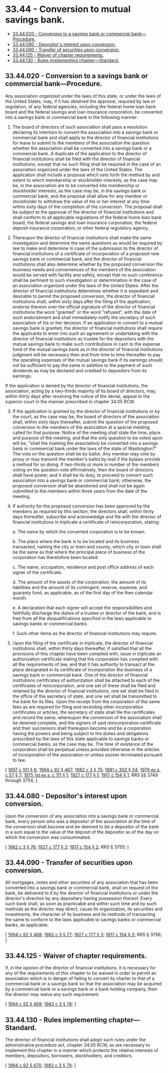 # 33.44 - Conversion to mutual savings bank.
* [33.44.020 - Conversion to a savings bank or commercial bank—Procedure.](#3344020---conversion-to-a-savings-bank-or-commercial-bankprocedure)
* [33.44.080 - Depositor's interest upon conversion.](#3344080---depositors-interest-upon-conversion)
* [33.44.090 - Transfer of securities upon conversion.](#3344090---transfer-of-securities-upon-conversion)
* [33.44.125 - Waiver of chapter requirements.](#3344125---waiver-of-chapter-requirements)
* [33.44.130 - Rules implementing chapter—Standard.](#3344130---rules-implementing-chapterstandard)
## 33.44.020 - Conversion to a savings bank or commercial bank—Procedure.
Any association organized under the laws of this state, or under the laws of the United States, may, if it has obtained the approval, required by law or regulation, of any federal agencies, including the federal home loan bank board and the federal savings and loan insurance corporation, be converted into a savings bank or commercial bank in the following manner:

1. The board of directors of such association shall pass a resolution declaring its intention to convert the association into a savings bank or commercial bank and shall apply to the director of financial institutions for leave to submit to the members of the association the question whether the association shall be converted into a savings bank or a commercial bank. A duplicate of the application to the director of financial institutions shall be filed with the director of financial institutions, except that no such filing shall be required in the case of an association organized under the laws of the United States. The application shall include a proposal which sets forth the method by and extent to which membership or stockholder interests, as the case may be, in the association are to be converted into membership or stockholder interests, as the case may be, in the savings bank or commercial bank, and the proposal shall allow for any member or stockholder to withdraw the value of his or her interest at any time within sixty days of the completion of the conversion. The proposal shall be subject to the approval of the director of financial institutions and shall conform to all applicable regulations of the federal home loan bank board, the federal savings and loan insurance corporation, the federal deposit insurance corporation, or other federal regulatory agency.

2. Thereupon the director of financial institutions shall make the same investigation and determine the same questions as would be required by law to make and determine in case of the submission to the director of financial institutions of a certificate of incorporation of a proposed new savings bank or commercial bank, and the director of financial institutions shall also determine whether by the proposed conversion the business needs and conveniences of the members of the association would be served with facility and safety, except that no such conference shall be pertinent to such investigation or determination in the case of an association organized under the laws of the United States. After the director of financial institutions determines whether it is expedient and desirable to permit the proposed conversion, the director of financial institutions shall, within sixty days after the filing of the application, endorse thereon over the official signature of the director of financial institutions the word "granted" or the word "refused", with the date of such endorsement and shall immediately notify the secretary of such association of his or her decision. If an application to convert to a mutual savings bank is granted, the director of financial institutions shall require the applicants to enter into such an agreement or undertaking with the director of financial institutions as trustee for the depositors with the mutual savings bank to make such contributions in cash to the expense fund of the mutual savings bank as in the director of financial institutions judgment will be necessary then and from time to time thereafter to pay the operating expenses of the mutual savings bank if its earnings should not be sufficient to pay the same in addition to the payment of such dividends as may be declared and credited to depositors from its earnings.

If the application is denied by the director of financial institutions, the association, acting by a two-thirds majority of its board of directors, may, within thirty days after receiving the notice of the denial, appeal to the superior court in the manner prescribed in chapter 34.05 RCW.

3. If the application is granted by the director of financial institutions or by the court, as the case may be, the board of directors of the association shall, within sixty days thereafter, submit the question of the proposed conversion to the members of the association at a special meeting called for that purpose. Notice of the meeting shall state the time, place and purpose of the meeting, and that the only question to be voted upon will be, "shall the (naming the association) be converted into a savings bank or commercial bank under the laws of the state of Washington?" The vote on the question shall be by ballot. Any member may vote by proxy or may transmit the member's ballot by mail if the bylaws provide a method for so doing. If two-thirds or more in number of the members voting on the question vote affirmatively, then the board of directors shall have power, and it shall be its duty, to proceed to convert such association into a savings bank or commercial bank; otherwise, the proposed conversion shall be abandoned and shall not be again submitted to the members within three years from the date of the meeting.

4. If authority for the proposed conversion has been approved by the members as required by this section, the directors shall, within thirty days thereafter, subscribe and acknowledge and file with the director of financial institutions in triplicate a certificate of reincorporation, stating:

    a.  The name by which the converted corporation is to be known.

    b.  The place where the bank is to be located and its business transacted, naming the city or town and county, which city or town shall be the same as that where the principal place of business of the corporation has theretofore been located.

    c.  The name, occupation, residence and post office address of each signer of the certificate.

    d.  The amount of the assets of the corporation, the amount of its liabilities and the amount of its contingent, reserve, expense, and guaranty fund, as applicable, as of the first day of the then calendar month.

    e.  A declaration that each signer will accept the responsibilities and faithfully discharge the duties of a trustee or director of the bank, and is free from all the disqualifications specified in the laws applicable to savings banks or commercial banks.

    f.  Such other items as the director of financial institutions may require.

5. Upon the filing of the certificate in triplicate, the director of financial institutions shall, within thirty days thereafter, if satisfied that all the provisions of this chapter have been complied with, issue in triplicate an authorization certificate stating that the corporation has complied with all the requirements of law, and that it has authority to transact at the place designated in its certificate of incorporation the business of a savings bank or commercial bank. One of the director of financial institutions certificates of authorization shall be attached to each of the certificates of reincorporation, and one set of these shall be filed and retained by the director of financial institutions, one set shall be filed in the office of the secretary of state, and one set shall be transmitted to the bank for its files. Upon the receipt from the corporation of the same fees as are required for filing and recording other incorporation certificates or articles, the secretary of state shall file the certificates and record the same; whereupon the conversion of the association shall be deemed complete, and the signers of said reincorporation certificate and their successors shall thereupon become and be a corporation having the powers and being subject to the duties and obligations prescribed by the laws of this state applicable to savings banks or commercial banks, as the case may be. The time of existence of the corporation shall be perpetual unless provided otherwise in the articles of incorporation of the association or unless sooner terminated pursuant to law.

\[ [1997 c 101 § 6](http://lawfilesext.leg.wa.gov/biennium/1997-98/Pdf/Bills/Session%20Laws/House/1300.SL.pdf?cite=1997%20c%20101%20§%206); [1994 c 92 § 467](http://lawfilesext.leg.wa.gov/biennium/1993-94/Pdf/Bills/Session%20Laws/House/2438-S.SL.pdf?cite=1994%20c%2092%20§%20467); [1982 c 3 § 75](http://leg.wa.gov/CodeReviser/documents/sessionlaw/1982c3.pdf?cite=1982%20c%203%20§%2075); [1981 c 302 § 34](http://leg.wa.gov/CodeReviser/documents/sessionlaw/1981c302.pdf?cite=1981%20c%20302%20§%2034); [1979 ex.s. c 57 § 7](http://leg.wa.gov/CodeReviser/documents/sessionlaw/1979ex1c57.pdf?cite=1979%20ex.s.%20c%2057%20§%207); [1975 1st ex.s. c 111 § 1](http://leg.wa.gov/CodeReviser/documents/sessionlaw/1975ex1c111.pdf?cite=1975%201st%20ex.s.%20c%20111%20§%201); [1927 c 177 § 1](http://leg.wa.gov/CodeReviser/documents/sessionlaw/1927c177.pdf?cite=1927%20c%20177%20§%201); [1917 c 154 § 1](http://leg.wa.gov/CodeReviser/documents/sessionlaw/1917c154.pdf?cite=1917%20c%20154%20§%201); RRS §§ 3749 through 3754; \]

## 33.44.080 - Depositor's interest upon conversion.
Upon the conversion of any association into a savings bank or commercial bank, every person who was a depositor of the association at the time of the conversion shall become and be deemed to be a depositor of the bank in a sum equal to the value of the deposit of the depositor as of the day on which the conversion was consummated.

\[ [1982 c 3 § 76](http://leg.wa.gov/CodeReviser/documents/sessionlaw/1982c3.pdf?cite=1982%20c%203%20§%2076); [1927 c 177 § 2](http://leg.wa.gov/CodeReviser/documents/sessionlaw/1927c177.pdf?cite=1927%20c%20177%20§%202); [1917 c 154 § 2](http://leg.wa.gov/CodeReviser/documents/sessionlaw/1917c154.pdf?cite=1917%20c%20154%20§%202); RRS § 3755; \]

## 33.44.090 - Transfer of securities upon conversion.
All mortgages, notes and other securities of any association that has been converted into a savings bank or commercial bank, shall on request of the bank, be delivered to it by the director of financial institutions or under the director's direction by any depositary having possession thereof. Every such bank shall, as soon as practicable and within such time and by such methods as the director may direct, cause its organization, its securities and investments, the character of its business and its methods of transacting the same to conform to the laws applicable to savings banks or commercial banks, as applicable.

\[ [1994 c 92 § 468](http://lawfilesext.leg.wa.gov/biennium/1993-94/Pdf/Bills/Session%20Laws/House/2438-S.SL.pdf?cite=1994%20c%2092%20§%20468); [1982 c 3 § 77](http://leg.wa.gov/CodeReviser/documents/sessionlaw/1982c3.pdf?cite=1982%20c%203%20§%2077); [1927 c 177 § 3](http://leg.wa.gov/CodeReviser/documents/sessionlaw/1927c177.pdf?cite=1927%20c%20177%20§%203); [1917 c 154 § 3](http://leg.wa.gov/CodeReviser/documents/sessionlaw/1917c154.pdf?cite=1917%20c%20154%20§%203); RRS § 3756; \]

## 33.44.125 - Waiver of chapter requirements.
If, in the opinion of the director of financial institutions, it is necessary for any of the requirements of this chapter to be waived in order to permit an association which is in danger of failing to convert its charter to that of a commercial bank or a savings bank so that the association may be acquired by a commercial bank or a savings bank or a bank holding company, then the director may waive any such requirement.

\[ [1994 c 92 § 469](http://lawfilesext.leg.wa.gov/biennium/1993-94/Pdf/Bills/Session%20Laws/House/2438-S.SL.pdf?cite=1994%20c%2092%20§%20469); [1982 c 3 § 78](http://leg.wa.gov/CodeReviser/documents/sessionlaw/1982c3.pdf?cite=1982%20c%203%20§%2078); \]

## 33.44.130 - Rules implementing chapter—Standard.
The director of financial institutions shall adopt such rules under the administrative procedure act, chapter 34.05 RCW, as are necessary to implement this chapter in a manner which protects the relative interests of members, depositors, borrowers, stockholders, and creditors.

\[ [1994 c 92 § 470](http://lawfilesext.leg.wa.gov/biennium/1993-94/Pdf/Bills/Session%20Laws/House/2438-S.SL.pdf?cite=1994%20c%2092%20§%20470); [1982 c 3 § 79](http://leg.wa.gov/CodeReviser/documents/sessionlaw/1982c3.pdf?cite=1982%20c%203%20§%2079); \]

